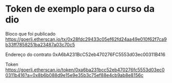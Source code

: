 # Token de exemplo para o curso da dio

Bloco que foi publicado
 https://goerli.etherscan.io/tx/0x28fdc29433c05ef62fd24aa49e010f62f7ca9b33ff7858251ba23487a03c70c5


 Endereço do contrato 0xA6bA231BcC52eb470276FC5553d03ec00311B416

Token
https://goerli.etherscan.io/token/0xa6ba231bcc52eb470276fc5553d03ec00311b416?a=0x8b6b088d9e15e9e35b3c75ef88e4cb9ab8e8156c
